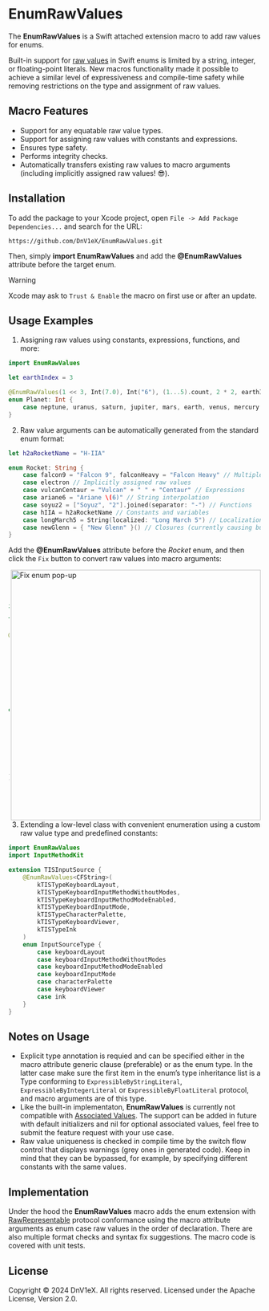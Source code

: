 # EnumRawValues
The **EnumRawValues** is a Swift attached extension macro to add raw values for enums.

Built-in support for [raw values](https://docs.swift.org/swift-book/documentation/the-swift-programming-language/enumerations/#Raw-Values) in Swift enums is limited by a string, integer, or floating-point literals. New macros functionality made it possible to achieve a similar level of expressiveness and compile-time safety while removing restrictions on the type and assignment of raw values.

## Macro Features
- Support for any equatable raw value types.
- Support for assigning raw values with constants and expressions.
- Ensures type safety.
- Performs integrity checks.
- Automatically transfers existing raw values to macro arguments (including implicitly assigned raw values! 😎).

## Installation
To add the package to your Xcode project, open `File -> Add Package Dependencies...` and search for the URL:
```
https://github.com/DnV1eX/EnumRawValues.git
```
Then, simply **import EnumRawValues** and add the **@EnumRawValues** attribute before the target enum.
> [!WARNING]
> Xcode may ask to `Trust & Enable` the macro on first use or after an update.

## Usage Examples
1. Assigning raw values using constants, expressions, functions, and more:
```Swift
import EnumRawValues

let earthIndex = 3

@EnumRawValues(1 << 3, Int(7.0), Int("6"), (1...5).count, 2 * 2, earthIndex, 2, 1)
enum Planet: Int {
    case neptune, uranus, saturn, jupiter, mars, earth, venus, mercury
}
```
2. Raw value arguments can be automatically generated from the standard enum format:
```Swift
let h2aRocketName = "H-IIA"

enum Rocket: String {
    case falcon9 = "Falcon 9", falconHeavy = "Falcon Heavy" // Multiple elements
    case electron // Implicitly assigned raw values
    case vulcanCentaur = "Vulcan" + " " + "Centaur" // Expressions
    case ariane6 = "Ariane \(6)" // String interpolation
    case soyuz2 = ["Soyuz", "2"].joined(separator: "-") // Functions
    case hIIA = h2aRocketName // Constants and variables
    case longMarch5 = String(localized: "Long March 5") // Localization
    case newGlenn = { "New Glenn" }() // Closures (currently causing build crash)
}
```
Add the **@EnumRawValues** attribute before the *Rocket* enum, and then click the `Fix` button to convert raw values into macro arguments:

<img width="499" alt="Fix enum pop-up" align="right" src="https://github.com/user-attachments/assets/d514cada-7773-4bfe-8e5f-f8e1556d80e5">
<br>
<br>
<br>

```Swift
import EnumRawValues

let h2aRocketName = "H-IIA"

@EnumRawValues(
    "Falcon 9", "Falcon Heavy",
    "electron",
    "Vulcan" + " " + "Centaur",
    "Ariane \(6)",
    ["Soyuz", "2"].joined(separator: "-"),
    h2aRocketName,
    String(localized: "Long March 5"),
    { "New Glenn" }()
)
enum Rocket: String {
    case falcon9, falconHeavy
    case electron
    case vulcanCentaur
    case ariane6
    case soyuz2
    case hIIA
    case longMarch5
    case newGlenn
}
```
3. Extending a low-level class with convenient enumeration using a custom raw value type and predefined constants:
```Swift
import EnumRawValues
import InputMethodKit

extension TISInputSource {
    @EnumRawValues<CFString>(
        kTISTypeKeyboardLayout,
        kTISTypeKeyboardInputMethodWithoutModes,
        kTISTypeKeyboardInputMethodModeEnabled,
        kTISTypeKeyboardInputMode,
        kTISTypeCharacterPalette,
        kTISTypeKeyboardViewer,
        kTISTypeInk
    )
    enum InputSourceType {
        case keyboardLayout
        case keyboardInputMethodWithoutModes
        case keyboardInputMethodModeEnabled
        case keyboardInputMode
        case characterPalette
        case keyboardViewer
        case ink
    }
}
```

## Notes on Usage
- Explicit type annotation is requied and can be specified either in the macro attribute generic clause (preferable) or as the enum type. In the latter case make sure the first item in the enum’s type inheritance list is a Type conforming to `ExpressibleByStringLiteral`, `ExpressibleByIntegerLiteral` or `ExpressibleByFloatLiteral` protocol, and macro arguments are of this type.
- Like the built-in implementaton, **EnumRawValues** is currently not compatible with [Associated Values](https://docs.swift.org/swift-book/documentation/the-swift-programming-language/enumerations#Associated-Values). The support can be added in future with default initializers and nil for optional associated values, feel free to submit the feature request with your use case.
- Raw value uniqueness is checked in compile time by the switch flow control that displays warnings (grey ones in generated code). Keep in mind that they can be bypassed, for example, by specifying different constants with the same values.

## Implementation
Under the hood the **EnumRawValues** macro adds the enum extension with [RawRepresentable](https://developer.apple.com/documentation/swift/rawrepresentable) protocol conformance using the macro attribute arguments as enum case raw values in the order of declaration. There are also multiple format checks and syntax fix suggestions. The macro code is covered with unit tests.

## License
Copyright © 2024 DnV1eX. All rights reserved. Licensed under the Apache License, Version 2.0.
